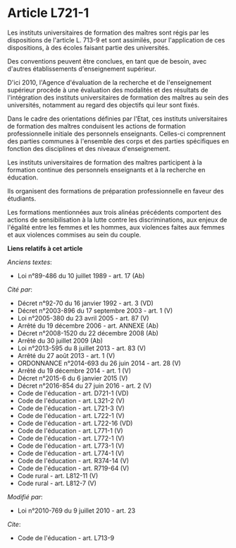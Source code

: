 # Article L721-1

Les instituts universitaires de formation des maîtres sont régis par les dispositions de l'article L. 713-9 et sont
assimilés, pour l'application de ces dispositions, à des écoles faisant partie des universités.

Des conventions peuvent être conclues, en tant que de besoin, avec d'autres établissements d'enseignement supérieur.

D'ici 2010, l'Agence d'évaluation de la recherche et de l'enseignement supérieur procède à une évaluation des modalités et
des résultats de l'intégration des instituts universitaires de formation des maîtres au sein des universités, notamment au
regard des objectifs qui leur sont fixés.

Dans le cadre des orientations définies par l'Etat, ces instituts universitaires de formation des maîtres conduisent les
actions de formation professionnelle initiale des personnels enseignants. Celles-ci comprennent des parties communes à
l'ensemble des corps et des parties spécifiques en fonction des disciplines et des niveaux d'enseignement.

Les instituts universitaires de formation des maîtres participent à la formation continue des personnels enseignants et à la
recherche en éducation.

Ils organisent des formations de préparation professionnelle en faveur des étudiants.

Les formations mentionnées aux trois alinéas précédents comportent des actions de sensibilisation à la lutte contre les
discriminations, aux enjeux de l'égalité entre les femmes et les hommes, aux violences faites aux femmes et aux violences
commises au sein du couple.

**Liens relatifs à cet article**

_Anciens textes_:

  - Loi n°89-486 du 10 juillet 1989 - art. 17 (Ab)

_Cité par_:

  - Décret n°92-70 du 16 janvier 1992 - art. 3 (VD)
  - Décret n°2003-896 du 17 septembre 2003 - art. 1 (V)
  - Loi n°2005-380 du 23 avril 2005 - art. 87 (V)
  - Arrêté du 19 décembre 2006 - art. ANNEXE (Ab)
  - Décret n°2008-1520 du 22 décembre 2008 (Ab)
  - Arrêté du 30 juillet 2009 (Ab)
  - Loi n°2013-595 du 8 juillet 2013 - art. 83 (V)
  - Arrêté du 27 août 2013 - art. 1 (V)
  - ORDONNANCE n°2014-693 du 26 juin 2014 - art. 28 (V)
  - Arrêté du 19 décembre 2014 - art. 1 (V)
  - Décret n°2015-6 du 6 janvier 2015 (V)
  - Décret n°2016-854 du 27 juin 2016 - art. 2 (V)
  - Code de l'éducation - art. D721-1 (VD)
  - Code de l'éducation - art. L321-2 (V)
  - Code de l'éducation - art. L721-3 (V)
  - Code de l'éducation - art. L722-1 (V)
  - Code de l'éducation - art. L722-16 (VD)
  - Code de l'éducation - art. L771-1 (V)
  - Code de l'éducation - art. L772-1 (V)
  - Code de l'éducation - art. L773-1 (V)
  - Code de l'éducation - art. L774-1 (V)
  - Code de l'éducation - art. R374-14 (V)
  - Code de l'éducation - art. R719-64 (V)
  - Code rural - art. L812-11 (V)
  - Code rural - art. L812-7 (V)

_Modifié par_:

  - Loi n°2010-769 du 9 juillet 2010 - art. 23

_Cite_:

  - Code de l'éducation - art. L713-9
